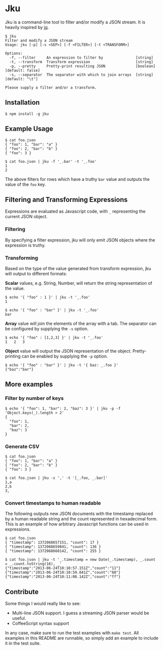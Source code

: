 # Jku

Jku is a command-line tool to filter and/or modify a JSON stream. It
is heavily inspired by [jq](http://stedolan.github.com/jq/).

    $ jku
    Filter and modify a JSON stream
    Usage: jku [-p] [-s <SEP>] [-f <FILTER>] [-t <TRANSFORM>]
    
    Options:
      -f, --filter     An expression to filter by               [string]
      -t, --transform  Transform expression                     [string]
      -p, --pretty     Pretty-print resulting JSON              [boolean]  [default: false]
      -s, --separator  The separator with which to join arrays  [string]  [default: "\t"]
    
    Please supply a filter and/or a transform.

## Installation

    $ npm install -g jku

## Example Usage

    $ cat foo.json
    { "foo": 1, "bar": "a" }
    { "foo": 2, "bar": "b" }
    { "foo": 3 }

    $ cat foo.json | jku -f '_.bar' -t '_.foo'
    1
    2

The above filters for rows which have a truthy `bar` value and outputs
the value of the `foo` key.

## Filtering and Transforming Expressions

Expressions are evaluated as Javascript code, with `_` representing the current JSON object.

### Filtering

By specifying a filter expression, jku will only emit JSON objects
where the expression is truthy.

### Transforming

Based on the type of the value generated from transform expression,
jku will output to different formats:

**Scalar** values, e.g. String, Number, will return the string
  representation of the value.

    $ echo '{ "foo" : 1 }' | jku -t '_.foo'
    1

    $ echo '{ "foo" : "bar" }' | jku -t '_.foo'
    bar


**Array** value will join the elements of the array with a tab. The
  separator can be configured by supplying the `-s` option.

    $ echo '{ "foo" : [1,2,3] }' | jku -t '_.foo'
    1	2	3

**Object** value will output the JSON representation of the object.
  Pretty-printing can be enabled by supplying the `-p` option.

    $ echo '{ "foo" : "bar" }' | jku -t '{ baz: _.foo }'
    {"baz":"bar"}

## More examples

### Filter by number of keys

    $ echo '{ "foo": 1, "bar": 2, "baz": 3 }' | jku -p -f 'Object.keys(_).length > 2'
    {
      "foo": 1,
      "bar": 2,
      "baz": 3
    }

### Generate CSV

    $ cat foo.json
    { "foo": 1, "bar": "a" }
    { "foo": 2, "bar": "b" }
    { "foo": 3 }

    $ cat foo.json | jku -s ',' -t '[_.foo, _.bar]'
    1,a
    2,b
    3,

### Convert timestamps to human readable

The following outputs new JSON documents with the timestamp replaced
by a human readable string and the count represented in hexadecimal
form. This is an example of how arbitrary Javascript functions can be
used in expressions.

    $ cat foo.json
    { "timestamp": 1372068657151, "count": 17 }
    { "timestamp": 1372068659841, "count": 136 }
    { "timestamp": 1372068668142, "count": 255 }

    $ cat foo.json | jku -t '_.timestamp = new Date(_.timestamp), _.count = _.count.toString(16), _'
    {"timestamp":"2013-06-24T10:10:57.151Z","count":"11"}
    {"timestamp":"2013-06-24T10:10:59.841Z","count":"88"}
    {"timestamp":"2013-06-24T10:11:08.142Z","count":"ff"}


## Contribute

Some things I would really like to see:

* Multi-line JSON support. I guess a streaming JSON parser would be useful.
* CoffeeScript syntax support

In any case, make sure to run the test examples with `make test`. All
examples in this README are runnable, so simply add an example to
include it in the test suite.
